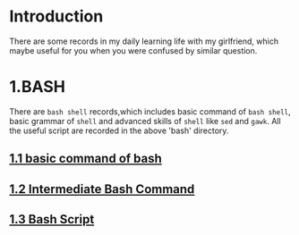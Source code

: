 # Introduction
There are some records in my daily learning life with my girlfriend, which maybe useful for you when you were confused by similar question.
# 1.BASH
There are `bash shell` records,which includes basic command of `bash shell`, basic grammar of `shell` and advanced skills of `shell` like `sed` and `gawk`. All the useful script are recorded in the above 'bash' directory.
## [1.1 basic command of bash](https://github.com/CocoCanstant/Learning/wiki/1.1-BASH-Entry-level)
## [1.2 Intermediate Bash Command](https://github.com/CocoCanstant/Learning/wiki/1.2-Intermediate-BASH-Command)
## [1.3 Bash Script](https://github.com/CocoCanstant/Learning/wiki/1.3-Bash-Script)
